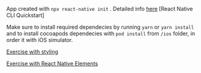 App created with ``npx react-native init`` . Detailed info [here](https://reactnative.dev/docs/environment-setup) [React Native CLI Quickstart]

Make sure to install required dependecies by running ``yarn`` or ``yarn install`` and to install cocoapods dependecies with ``pod install`` from ``/ios`` folder, in order it with iOS simulator.


[Exercise with styling](alinsalaru/styling-and-rn-elements/tree/styling)


[Exercise with React Native Elements](alinsalaru/styling-and-rn-elements/tree/rn-elems)


